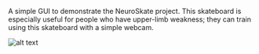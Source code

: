 A simple GUI to demonstrate the NeuroSkate project. This skateboard is especially useful for people who have upper-limb weakness; they can train using this skateboard with a simple webcam.

![alt text](src/demo.gif)